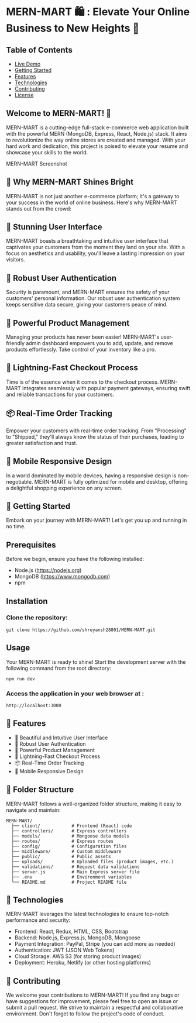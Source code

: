 # MERN-MART  🛍️ : Elevate Your Online Business to New Heights 🎉


## Table of Contents

- [Live Demo](#live-demo)
- [Getting Started](#getting-started)
- [Features](#Features)
- [Technologies](#Technologies)
- [Contributing](#Contributing)
- [License](#License)


## Welcome to MERN-MART! 🎉
MERN-MART is a cutting-edge full-stack e-commerce web application built with the powerful MERN (MongoDB, Express, React, Node.js) stack. It aims to revolutionize the way online stores are created and managed. With your hard work and dedication, this project is poised to elevate your resume and showcase your skills to the world.

MERN-MART Screenshot

## 🌟 Why MERN-MART Shines Bright
MERN-MART is not just another e-commerce platform; it's a gateway to your success in the world of online business. Here's why MERN-MART stands out from the crowd:

## 🎨 Stunning User Interface
MERN-MART boasts a breathtaking and intuitive user interface that captivates your customers from the moment they land on your site. With a focus on aesthetics and usability, you'll leave a lasting impression on your visitors.

## 🔐 Robust User Authentication
Security is paramount, and MERN-MART ensures the safety of your customers' personal information. Our robust user authentication system keeps sensitive data secure, giving your customers peace of mind.

## 💼 Powerful Product Management
Managing your products has never been easier! MERN-MART's user-friendly admin dashboard empowers you to add, update, and remove products effortlessly. Take control of your inventory like a pro.

## 💨 Lightning-Fast Checkout Process
Time is of the essence when it comes to the checkout process. MERN-MART integrates seamlessly with popular payment gateways, ensuring swift and reliable transactions for your customers.

## 📦 Real-Time Order Tracking
Empower your customers with real-time order tracking. From "Processing" to "Shipped," they'll always know the status of their purchases, leading to greater satisfaction and trust.

## 📱 Mobile Responsive Design
In a world dominated by mobile devices, having a responsive design is non-negotiable. MERN-MART is fully optimized for mobile and desktop, offering a delightful shopping experience on any screen.

## 🚀 Getting Started
Embark on your journey with MERN-MART! Let's get you up and running in no time.

## Prerequisites
Before we begin, ensure you have the following installed:

- Node.js (https://nodejs.org)
- MongoDB (https://www.mongodb.com)
- npm

  
## Installation

### Clone the repository:
```
git clone https://github.com/shreyansh28801/MERN-MART.git
```

## Usage
Your MERN-MART is ready to shine! Start the development server with the following command from the root directory:

```
npm run dev
```

### Access the application in your web browser at :
```
http://localhost:3000
```

## 🎉 Features
- 🎨 Beautiful and Intuitive User Interface
- 🔐 Robust User Authentication
- 💼 Powerful Product Management
- 💨 Lightning-Fast Checkout Process
- 📦 Real-Time Order Tracking
- 📱 Mobile Responsive Design

## 📂 Folder Structure
MERN-MART follows a well-organized folder structure, making it easy to navigate and maintain:

```
MERN-MART/
  ├── client/            # Frontend (React) code
  ├── controllers/       # Express controllers
  ├── models/            # Mongoose data models
  ├── routes/            # Express routes
  ├── config/            # Configuration files
  ├── middleware/        # Custom middleware
  ├── public/            # Public assets
  ├── uploads/           # Uploaded files (product images, etc.)
  ├── validations/       # Request data validations
  ├── server.js          # Main Express server file
  ├── .env               # Environment variables
  └── README.md          # Project README file
```

## 🚀 Technologies
MERN-MART leverages the latest technologies to ensure top-notch performance and security:

- Frontend: React, Redux, HTML, CSS, Bootstrap
- Backend: Node.js, Express.js, MongoDB, Mongoose
- Payment Integration: PayPal, Stripe (you can add more as needed)
- Authentication: JWT (JSON Web Tokens)
- Cloud Storage: AWS S3 (for storing product images)
- Deployment: Heroku, Netlify (or other hosting platforms)

## 🤝 Contributing
We welcome your contributions to MERN-MART! If you find any bugs or have suggestions for improvement, please feel free to open an issue or submit a pull request. We strive to maintain a respectful and collaborative environment. Don't forget to follow the project's code of conduct.

